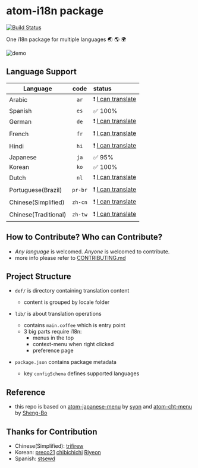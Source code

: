 # atom-i18n package

[![Build Status](https://travis-ci.org/liuderchi/atom-i18n.svg?branch=master)](https://travis-ci.org/liuderchi/atom-i18n)

One i18n package for multiple languages :earth_asia: :earth_americas: :earth_africa:

![demo](https://cloud.githubusercontent.com/assets/4994705/21954194/b0cd5cbe-da85-11e6-96e0-c02202b947d0.png)

## Language Support

| Language | code | status |
| -------- |:----:|:-------|
| Arabic | `ar` | :exclamation: [I can translate](https://github.com/liuderchi/atom-i18n/blob/master/CONTRIBUTING.md) |
| Spanish | `es` | :white_check_mark: 100% |
| German | `de` | :exclamation: [I can translate](https://github.com/liuderchi/atom-i18n/blob/master/CONTRIBUTING.md) |
| French | `fr` | :exclamation: [I can translate](https://github.com/liuderchi/atom-i18n/blob/master/CONTRIBUTING.md) |
| Hindi | `hi` | :exclamation: [I can translate](https://github.com/liuderchi/atom-i18n/blob/master/CONTRIBUTING.md) |
| Japanese | `ja` | :white_check_mark: 95% |
| Korean | `ko` | :white_check_mark: 100% |
| Dutch | `nl` | :exclamation: [I can translate](https://github.com/liuderchi/atom-i18n/blob/master/CONTRIBUTING.md) |
| Portuguese(Brazil) | `pr-br` | :exclamation: [I can translate](https://github.com/liuderchi/atom-i18n/blob/master/CONTRIBUTING.md) |
| Chinese(Simplified) |  `zh-cn` | :exclamation: [I can translate](https://github.com/liuderchi/atom-i18n/blob/master/CONTRIBUTING.md) |
| Chinese(Traditional) | `zh-tw` | :exclamation: [I can translate](https://github.com/liuderchi/atom-i18n/blob/master/CONTRIBUTING.md) |


## How to Contribute? Who can Contribute?

  - *Any language* is welcomed. *Anyone* is welcomed to contribute.
  - more info please refer to [CONTRIBUTING.md](https://github.com/liuderchi/atom-i18n/blob/master/CONTRIBUTING.md)


## Project Structure

  * `def/` is directory containing translation content
      * content is grouped by locale folder

  * `lib/` is about translation operations
      * contains `main.coffee` which is entry point
      * 3 big parts require i18n:
          * menus in the top
          * context-menu when right clicked
          * preference page

  * `package.json` contains package metadata
      * key `configSchema` defines supported languages


## Reference

  - this repo is based on [atom-japanese-menu](https://atom.io/packages/japanese-menu) by [syon](https://atom.io/users/syon) and [atom-cht-menu](https://atom.io/packages/cht-menu) by [Sheng-Bo](https://atom.io/users/Sheng-Bo)


## Thanks for Contribution

  - Chinese(Simplified): [trifirew](https://github.com/trifirew)
  - Korean: [preco21](https://github.com/preco21) [chibichichi](https://github.com/chibichichi) [Riyeon](https://github.com/Riyeon)
  - Spanish: [stsewd](https://github.com/stsewd)
